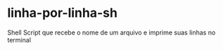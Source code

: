 # linha-por-linha-sh
Shell Script que recebe o nome de um arquivo e imprime suas linhas no terminal
